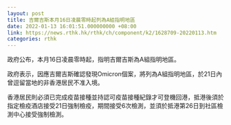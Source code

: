 ```yaml
---
layout: post
title: 吉爾吉斯本月16日凌晨零時起列為A組指明地區
date: 2022-01-13 16:01:51.000000000 +08:00
link: https://news.rthk.hk/rthk/ch/component/k2/1628709-20220113.htm
categories: rthk
---
```


政府公布，本月16日凌晨零時起，指明吉爾吉斯為A組指明地區。
 
政府表示，因應吉爾吉斯確認發現Omicron個案，將列為A組指明地區，於21日內曾逗留當地的非香港居民不准入境。

香港居民則必須已完成疫苗接種並持認可疫苗接種紀錄才可登機回港，抵港後須於指定檢疫酒店接受21日強制檢疫，期間接受6次檢測，並須於抵港第26日到社區檢測中心接受強制檢測。
